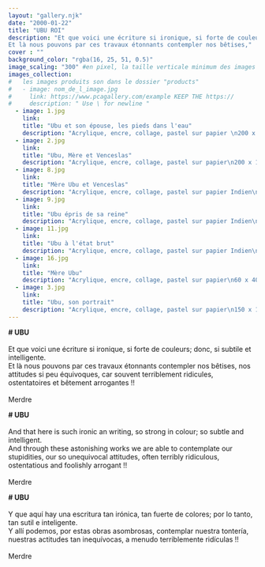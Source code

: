 ```yaml
---
layout: "gallery.njk"
date: "2000-01-22"
title: "UBU ROI"
description: "Et que voici une écriture si ironique, si forte de couleurs; donc, si subtile et intelligente.  
Et là nous pouvons par ces travaux étonnants contempler nos bêtises,"
cover : ""
background_color: "rgba(16, 25, 51, 0.5)"
image_scaling: "300" #en pixel, la taille verticale minimum des images presentes dans la gallery
images_collection:
#   les images produits son dans le dossier "products" 
#   - image: nom_de_l_image.jpg
#     link: https://www.pcagallery.com/example KEEP THE https://
#     description: " Use \ for newline "
  - image: 1.jpg
    link:
    title: "Ubu et son épouse, les pieds dans l'eau"
    description: "Acrylique, encre, collage, pastel sur papier \n200 x 152 cm"
  - image: 2.jpg
    link:
    title: "Ubu, Mère et Venceslas"
    description: "Acrylique, encre, collage, pastel sur papier\n200 x 152 cm"
  - image: 8.jpg
    link:
    title: "Mère Ubu et Venceslas"
    description: "Acrylique, encre, collage, pastel sur papier Indien\n135 x 95 cm"
  - image: 9.jpg
    link:
    title: "Ubu épris de sa reine"
    description: "Acrylique, encre, collage, pastel sur papier Indien\n135 x 95 cm"
  - image: 11.jpg
    link:
    title: "Ubu à l'état brut"
    description: "Acrylique, encre, collage, pastel sur papier Indien\n135 x 95 cm"
  - image: 16.jpg
    link:
    title: "Mère Ubu"
    description: "Acrylique, encre, collage, pastel sur papier\n60 x 40 cm"
  - image: 3.jpg
    link:
    title: "Ubu, son portrait"
    description: "Acrylique, encre, collage, pastel sur papier\n150 x 130 cm"
---
```

**# UBU**  
&nbsp;  
Et que voici une écriture si ironique, si forte de couleurs; donc, si subtile et intelligente.  
Et là nous pouvons par ces travaux étonnants contempler nos bêtises, nos attitudes si peu équivoques, car souvent terriblement ridicules, ostentatoires et bêtement arrogantes&nbsp;!!  
&nbsp;  
Merdre


**# UBU**  
&nbsp;  
And that here is such ironic an writing, so strong in colour; so subtle and intelligent.  
And through these astonishing works we are able to contemplate our stupidities, our so unequivocal attitudes, often terribly ridiculous, ostentatious and foolishly arrogant&nbsp;!!  
&nbsp;  
Merdre


**# UBU**  
&nbsp;  
Y que aquí hay una escritura tan irónica, tan fuerte de colores; por lo tanto, tan sutil e inteligente.  
Y allí podemos, por estas obras asombrosas, contemplar nuestra tontería, nuestras actitudes tan inequívocas, a menudo terriblemente ridículas&nbsp;!!  
&nbsp;  
Merdre